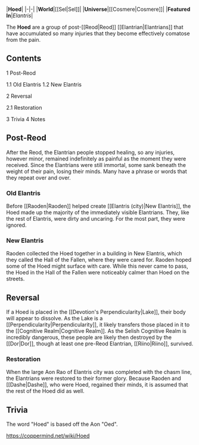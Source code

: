 |**Hoed**|
|-|-|
|**World**|[[Sel\|Sel]]|
|**Universe**|[[Cosmere\|Cosmere]]|
|**Featured In**|*Elantris*|

The **Hoed** are a group of post-[[Reod\|Reod]] [[Elantrian\|Elantrians]] that have accumulated so many injuries that they become effectively comatose from the pain.

## Contents

1 Post-Reod

1.1 Old Elantris
1.2 New Elantris


2 Reversal

2.1 Restoration


3 Trivia
4 Notes


## Post-Reod
After the Reod, the Elantrian people stopped healing, so any injuries, however minor, remained indefinitely as painful as the moment they were received. Since the Elantrians were still immortal, some sank beneath the weight of their pain, losing their minds. Many have a phrase or words that they repeat over and over.

### Old Elantris
Before [[Raoden\|Raoden]] helped create [[Elantris (city)\|New Elantris]], the Hoed made up the majority of the immediately visible Elantrians. They, like the rest of Elantris, were dirty and uncaring. For the most part, they were ignored.

### New Elantris
Raoden collected the Hoed together in a building in New Elantris, which they called the Hall of the Fallen, where they were cared for. Raoden hoped some of the Hoed might surface with care. While this never came to pass, the Hoed in the Hall of the Fallen were noticeably calmer than Hoed on the streets.

## Reversal
If a Hoed is placed in the [[Devotion's Perpendicularity\|Lake]], their body will appear to dissolve. As the Lake is a [[Perpendicularity\|Perpendicularity]], it likely transfers those placed in it to the [[Cognitive Realm\|Cognitive Realm]]. As the Selish Cognitive Realm is incredibly dangerous, these people are likely then destroyed by the [[Dor\|Dor]], though at least one pre-Reod Elantrian, [[Riino\|Riino]], survived.

### Restoration
When the large Aon Rao of Elantris city was completed with the chasm line, the Elantrians were restored to their former glory. Because Raoden and [[Dashe\|Dashe]], who were Hoed, regained their minds, it is assumed that the rest of the Hoed did as well.

## Trivia
The word "Hoed" is based off the Aon "Oed".



https://coppermind.net/wiki/Hoed